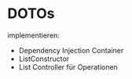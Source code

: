 # DOTOs

implementieren:
* Dependency Injection Container 
* ListConstructor
* List Controller für Operationen 